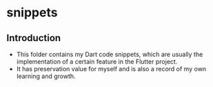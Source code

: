 # snippets

## Introduction
- This folder contains my Dart code snippets, which are usually the implementation of a certain feature in the Flutter project.
- It has preservation value for myself and is also a record of my own learning and growth.